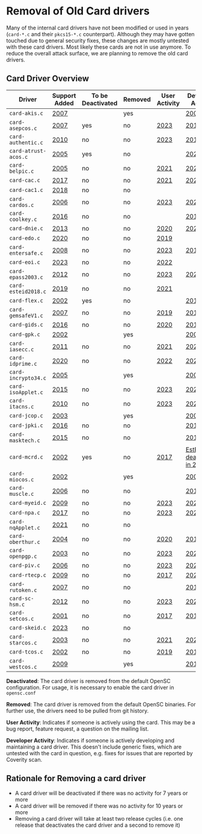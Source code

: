 # Removal of Old Card drivers

Many of the internal card drivers have not been modified or used in years (`card-*.c` and their `pkcs15-*.c` counterpart). Although they may have gotten touched due to general security fixes, these changes are mostly untested with these card drivers. Most likely these cards are not in use anymore. To reduce the overall attack surface, we are planning to remove the old card drivers.

## Card Driver Overview

| Driver               | Support Added                                                                            | To be Deactivated | Removed | User Activity                                                    | Developer Activity |
| -------------------- | ---------------------------------------------------------------------------------------- | ----------------- | ------------- | ---------------------------------------------- | ---------------------------------------------------------------------------------------- |
| `card-akis.c`        | [2007](https://github.com/OpenSC/OpenSC/commit/60e3e1e6832fc04e67276a513e0cb591b0dc2583) |                   | yes           |                                                            | [2007](https://github.com/OpenSC/OpenSC/commit/f9476144182dcc1568518f436ec8e5368841902a) |
| `card-asepcos.c`     | [2007](https://github.com/OpenSC/OpenSC/commit/87708593154ad96ac9e8d8dec5d066e0387db0b2) | yes               | no            | [2023](https://github.com/OpenSC/OpenSC/issues/2832) | [2014](https://github.com/OpenSC/OpenSC/commit/b1b5a39ffad95814901d1955360555d9b3608c5e) |
| `card-authentic.c`   | [2010](https://github.com/OpenSC/OpenSC/commit/1a58c429cbed13bed30e561896e747e3051a6d15) | no                | no            | [2023](https://github.com/OpenSC/OpenSC/issues/2693) | [2018](https://github.com/OpenSC/OpenSC/commit/098eed146f50f0375bd41d70116f9dd9ebc4dde4) |
| `card-atrust-acos.c` | [2005](https://github.com/OpenSC/OpenSC/commit/cbb32e02e13f77d65790279794a17895336cbcae) | yes               | no            |                                                            | [2020](https://github.com/OpenSC/OpenSC/commit/723129bc123699ef72332ed106628236b96bd20d) |
| `card-belpic.c`      | [2005](https://github.com/OpenSC/OpenSC/commit/a6ba20a1e3d00b8cf0049c1f7b48b819f0b2d5b4) | no                | no            | [2021](https://github.com/OpenSC/OpenSC/issues/2305) | [2021](https://github.com/OpenSC/OpenSC/commit/9d6ddaef13472cb7aaafc1b418937493f44bc422) |
| `card-cac.c`         | [2017](https://github.com/OpenSC/OpenSC/commit/777e2a3751e3f6d53f056c98e9e20e42af674fb1) | no                | no            | [2021](https://github.com/OpenSC/OpenSC/issues/2386) | [2020](https://github.com/OpenSC/OpenSC/commit/704afd0e2ddbaceb96d3861579244358b6eef326) |
| `card-cac1.c`        | [2018](https://github.com/Jakuje/OpenSC/commit/90fbc57f75585a1faed9175260559c1afffe0bcb) | no                | no            | | |
| `card-cardos.c`      | [2006](https://github.com/OpenSC/OpenSC/commit/823bbffbe65f1511849428637cd216c82ddbac2c) | no                | no            | [2023](https://github.com/OpenSC/OpenSC/issues/2784) | [2021](https://github.com/OpenSC/OpenSC/commit/d6ec00c8707d565df156eaefe54377105a51c72c) |
| `card-coolkey.c`     | [2016](https://github.com/OpenSC/OpenSC/commit/790ed5fcd7a3189c2df686daebe02f43ae5a72c3) | no                | no            |                                                            | [2018](https://github.com/OpenSC/OpenSC/commit/abdbb9d8c09146cd0bfbb5ef8861c1f3a14a83c7) |
| `card-dnie.c`        | [2013](https://github.com/OpenSC/OpenSC/commit/63ce563d76f0c4003b248654f09dd9b2af1b1069) | no                | no            | [2020](https://github.com/OpenSC/OpenSC/issues/2258) | [2020](https://github.com/OpenSC/OpenSC/commit/57a391f16cd69cedf02d5b326a689d19a985de11) |
| `card-edo.c`         | [2020](https://github.com/OpenSC/OpenSC/commit/d4a9405bf4e9ca4c1abecc9307c0b75664fc9639) | no                | no            | [2019](https://github.com/OpenSC/OpenSC/issues/1831) |  |
| `card-entersafe.c`   | [2008](https://github.com/OpenSC/OpenSC/commit/27d00f9265e053c574690d9cf27d4d579d29a09d) | no                | no            | [2023](https://github.com/OpenSC/OpenSC/issues/2815) | [2017](https://github.com/OpenSC/OpenSC/commit/45e1732bb5b020ceaf1892527c784294b28b67a8) |
| `card-eoi.c`         | [2023](https://github.com/OpenSC/OpenSC/commit/4340b757e0d93e5593f8a6062ed2b93b38f3e303) | no                | no            | [2022](https://github.com/OpenSC/OpenSC/issues/2564) |  |
| `card-epass2003.c`   | [2012](https://github.com/OpenSC/OpenSC/commit/00b069a08e43397e02571674d105c38b5967f459) | no                | no            | [2023](https://github.com/OpenSC/OpenSC/issues/2856) | [2023](https://github.com/OpenSC/OpenSC/commit/6341c1984c043dbd68dd7d62b743c02f3534301b) |
| `card-esteid2018.c`  | [2019](https://github.com/OpenSC/OpenSC/commit/b3d4a0d69a8f56c417e6ee141b57d358f7f58163) | no                | no            | [2021](https://github.com/OpenSC/OpenSC/issues/2429) |  |
| `card-flex.c`        | [2002](https://github.com/OpenSC/OpenSC/commit/9dc705491907727b554cf11eb4124b55ecdb9ea4) | yes               | no            |                                                      | [2010](https://github.com/OpenSC/OpenSC/commit/7d935df1bc65022ef80a40f8721f0fa8e3709289) |
| `card-gemsafeV1.c`   | [2007](https://github.com/OpenSC/OpenSC/commit/07e6b23a266f051666aa375b5cb6d43ad2d9cb3a) |no                | no             | [2019](https://github.com/OpenSC/OpenSC/issues/1871) | [2019](https://github.com/OpenSC/OpenSC/pull/1872/commits/ba3108d1bd6368e410243a34ed6cfa94ad78f32a) |
| `card-gids.c`        | [2016](https://github.com/OpenSC/OpenSC/commit/6a243449a0169ac7722408c23f1fd04f44b03877) | no                | no            | [2020](https://github.com/OpenSC/OpenSC/issues/2084) | [2019](https://github.com/OpenSC/OpenSC/commit/b59456b6e4fdcdbc1be31b70ad94ac61f5f5b8f8) |
| `card-gpk.c`         | [2002](https://github.com/OpenSC/OpenSC/commit/b4063302bf694f579aec1e83f6bcb7d13189e842) |                   | yes           |                                                            | [2007](https://github.com/OpenSC/OpenSC/commit/a8908b8548e02d320376844b3d9668f0f89b3c29) |
| `card-iasecc.c`      | [2011](https://github.com/OpenSC/OpenSC/commit/57b7a81c3a3233e93e9b60927103b26f9a20463e) | no                | no            | [2021](https://github.com/OpenSC/OpenSC/issues/2303) | [2021](https://github.com/OpenSC/OpenSC/pull/2279/commits/59cd37f38737e31583694da23cbc12a7fd25421d) |
| `card-idprime.c`     | [2020](https://github.com/OpenSC/OpenSC/commit/f61d9b3b53aa97c3dad6f8d065c989786662878a) | no                | no            | [2022](https://github.com/OpenSC/OpenSC/issues/2589) | [2023](https://github.com/OpenSC/OpenSC/commit/c20e070ba299ec0302169aa22443daf67a5fe56e) |
| `card-incrypto34.c`  | [2005](https://github.com/OpenSC/OpenSC/commit/90d1b0cc9c2ad226e07ce4d811d29f5f6409ee63) |                   | yes           |                                                      | [2007](https://github.com/OpenSC/OpenSC/commit/a2f622a21521cb350541894d80e3266b5f2f5612) |
| `card-isoApplet.c`   | [2015](https://github.com/OpenSC/OpenSC/commit/48bd6b09645014365a2be8361d113757a1736814) | no                | no            | [2023](https://github.com/OpenSC/OpenSC/issues/2704) | [2023](https://github.com/OpenSC/OpenSC/commit/84320d2f6d2b05e54286ca565617d010d73a2adb) |
| `card-itacns.c`      | [2010](https://github.com/OpenSC/OpenSC/commit/71cdef0ed255b63f34246960d3c9c36c2d2f8989) | no                | no            | [2023](https://github.com/OpenSC/OpenSC/issues/2763) | [2022](https://github.com/OpenSC/OpenSC/commit/1708c065f1ff2f754e9756de69ab3a3139a255bb) |
| `card-jcop.c`        | [2003](https://github.com/OpenSC/OpenSC/commit/8a4a5f033107ce0e3e8224a62a7e86dd3191f2c3) |                   | yes           |                                                            | [2003](https://github.com/OpenSC/OpenSC/commit/f761d1504fa0d173c79df30d9ef64aacf2909a2b) |
| `card-jpki.c`        | [2016](https://github.com/OpenSC/OpenSC/commit/33a16b4f4e6ad7de3eb223aeccb12510c0c4145f) | no                | no            |                                                            | [2017](https://github.com/OpenSC/OpenSC/commit/51ba288becc8b8040077ed248ba91c94f020b805) |
| `card-masktech.c`    | [2015](https://github.com/OpenSC/OpenSC/commit/976db5cb0400147e9108d434796d68c27f7b4c5c) | no                | no            |                                                            | [2015](https://github.com/OpenSC/OpenSC/commit/56c376489f4544d3f09bb71de675621ca51e6b12) |
| `card-mcrd.c`        | [2002](https://github.com/OpenSC/OpenSC/commit/8bbcb933a484f1a06453494f7aa0b33e4d694526) | yes               | no            | [2017](https://github.com/OpenSC/OpenSC/issues/943)  | [EstEID deactivated in 2024](https://github.com/OpenSC/OpenSC/commit/7c19a920d7c94efa3695967b61d6981900503218) |
| `card-miocos.c`      | [2002](https://github.com/OpenSC/OpenSC/commit/04dfc47d92ebfbccce826c4fcee970ea7f69c466) |                   | yes           |                                                                  | [2003](https://github.com/OpenSC/OpenSC/commit/30c094395aeea1cfc20b4c0a25dd8107ef809fd3) |
| `card-muscle.c`      | [2006](https://github.com/OpenSC/OpenSC/commit/50490acca0c32b37c71b8e86748648b7a2811ade) | no                | no            |                                                                  | [2015](https://github.com/OpenSC/OpenSC/commit/5898eab3732f73550b36b6dae4a947dfd0c6f4e2) |
| `card-myeid.c`       | [2009](https://github.com/OpenSC/OpenSC/commit/9da39d84629fe22492989b640fc9f7fcc30bb4fc) | no                | no            | [2023](https://github.com/OpenSC/OpenSC/issues/2804) | [2023](https://github.com/OpenSC/OpenSC/commit/d5e7459a3580a5486b43fffb66bd1aabddf5f504) |
| `card-npa.c`         | [2017](https://github.com/OpenSC/OpenSC/commit/a4f64d9439cf072e2c5ef0f8dd1cfd508b75242a) | no                | no            | [2023](https://github.com/OpenSC/OpenSC/issues/2726) | [2022](https://github.com/OpenSC/OpenSC/commit/0a7be07a715aa2589250d4fe3a0f953f5b5e4976) |
| `card-nqApplet.c`    | [2021](https://github.com/OpenSC/OpenSC/commit/2d183fe66262588941e7fb77f9f84264be1120ba) | no                | no            | | |
| `card-oberthur.c`    | [2004](https://github.com/OpenSC/OpenSC/commit/52c1b2d700f4d41b3bf04a76f94ce46a06f4898f) | no                | no            | [2020](https://github.com/OpenSC/OpenSC/issues/2047) | [2016](https://github.com/OpenSC/OpenSC/commit/e9786bfb345f9907ae1007f80d94f6eb3f773d59) |
| `card-openpgp.c`     | [2003](https://github.com/OpenSC/OpenSC/commit/0f32616c203ea38bccba235951d24642715dd2f1) | no                | no            | [2023](https://github.com/OpenSC/OpenSC/issues/2824) | [2023](https://github.com/OpenSC/OpenSC/commit/4e9f4e0ed2955b4ab52f829309ef51d8900564f9) |
| `card-piv.c`         | [2006](https://github.com/OpenSC/OpenSC/commit/b051b085846967795299e4bb92e19e1028b1048c) | no                | no            | [2023](https://github.com/OpenSC/OpenSC/issues/2833) | [2023](https://github.com/OpenSC/OpenSC/commit/dfeeac68f9cc3b26fe434ef7cfe046905a54b1d5) |
| `card-rtecp.c`       | [2009](https://github.com/OpenSC/OpenSC/commit/7931ded481170704ca047ae5442e5a6b2a299926) | no                | no            | [2017](https://github.com/OpenSC/OpenSC/issues/1082) | [2021](https://github.com/OpenSC/OpenSC/commit/570fc56c47524b9a23beddc0ab7426a31491c4ff) |
| `card-rutoken.c`     | [2007](https://github.com/OpenSC/OpenSC/commit/0ecc294ed8bea00c712e90b0db3ea29eef935730) | no                | no            |                                                                  | [2019](https://github.com/OpenSC/OpenSC/commit/3c1624676d486c951cc101a32a5b20ec31e2b52f) |
| `card-sc-hsm.c`      | [2012](https://github.com/OpenSC/OpenSC/commit/1a7ca328659fdcd11a4755dcab5645f9a2b6dff8) | no                | no            | [2023](https://github.com/OpenSC/OpenSC/issues/2826) | [2023](https://github.com/OpenSC/OpenSC/commit/a5b4950c623d465ea46a06856cdcd55d0a8d0820) |
| `card-setcos.c`      | [2001](https://github.com/OpenSC/OpenSC/commit/c344e28a9269353884cb7082a4f9830ea6a74bed) | no                | no            | [2017](https://github.com/OpenSC/OpenSC/issues/1009) | [2016](https://github.com/OpenSC/OpenSC/commit/74493ca73f8e3c21c098fecb42a7a08ead85e197) |
| `card-skeid.c`       | [2023](https://github.com/OpenSC/OpenSC/commit/d952a9fa3d0e2becc684c3a2529173d3d151f817) | no                | no            | | |
| `card-starcos.c`     | [2003](https://github.com/OpenSC/OpenSC/commit/ac1c926cc828f577950d46b872763f6a4b45b3fc) | no                | no            | [2021](https://github.com/OpenSC/OpenSC/issues/2460) | [2022](https://github.com/OpenSC/OpenSC/commit/9ac0583e91b1b59bd9dc55b2376ff0be944afe55) |
| `card-tcos.c`        | [2002](https://github.com/OpenSC/OpenSC/commit/709727d469954f09f96492a219ecb60b334a62a2) | no                | no            | [2019](https://github.com/OpenSC/OpenSC/issues/1869) | [2019](https://github.com/OpenSC/OpenSC/commit/187d908feb5867a7d44604e02c02c2131285f74b) |
| `card-westcos.c`     | [2009](https://github.com/OpenSC/OpenSC/commit/d3201511c7efc5d30c9105a1c92dac63f4af4808) |                    | yes           |                                                                  | [2010](https://github.com/OpenSC/OpenSC/commit/c3de15d2d08061cd6b2a0fabbdaaa7b8a6ede1fa) |

**Deactivated**: The card driver is removed from the default OpenSC configuration. For usage, it is necessary to enable the card driver in `opensc.conf`

**Removed**: The card driver is removed from the default OpenSC binaries. For further use, the drivers need to be pulled from git history.

**User Activity**: Indicates if someone is actively using the card. This may be a bug report, feature request, a question on the mailing list.

**Developer Activity**: Indicates if someone is actively developing and maintaining a card driver. This doesn't include generic fixes, which are untested with the card in question, e.g. fixes for issues that are reported by Coverity scan.

## Rationale for Removing a card driver

* A card driver will be deactivated if there was no activity for 7 years or more
* A card driver will be removed if there was no activity for 10 years or more
* Removing a card driver will take at least two release cycles (i.e. one release that deactivates the card driver and a second to remove it)
